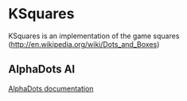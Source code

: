 # KSquares
KSquares is an implementation of the game squares (http://en.wikipedia.org/wiki/Dots_and_Boxes)

## AlphaDots AI

[AlphaDots documentation](src/alphaDots)